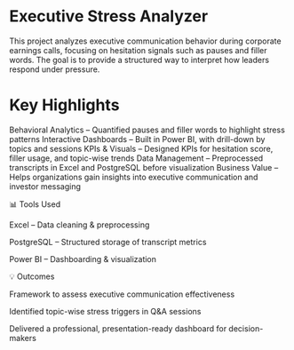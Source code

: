 # Executive Stress Analyzer
This project analyzes executive communication behavior during corporate earnings calls, focusing on hesitation signals such as pauses and filler words. The goal is to provide a structured way to interpret how leaders respond under pressure.

# Key Highlights
Behavioral Analytics – Quantified pauses and filler words to highlight stress patterns
Interactive Dashboards – Built in Power BI, with drill-down by topics and sessions
KPIs & Visuals – Designed KPIs for hesitation score, filler usage, and topic-wise trends
Data Management – Preprocessed transcripts in Excel and PostgreSQL before visualization
Business Value – Helps organizations gain insights into executive communication and investor messaging

📊 Tools Used

Excel – Data cleaning & preprocessing

PostgreSQL – Structured storage of transcript metrics

Power BI – Dashboarding & visualization

💡 Outcomes

Framework to assess executive communication effectiveness

Identified topic-wise stress triggers in Q&A sessions

Delivered a professional, presentation-ready dashboard for decision-makers
